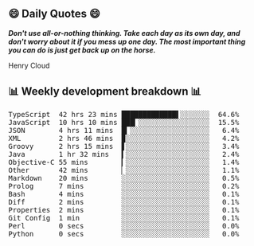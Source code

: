 ## 😄 Daily Quotes 😄

_**Don't use all-or-nothing thinking. Take each day as its own day, and don't worry about it if you mess up one day. The most important thing you can do is just get back up on the horse.**_

Henry Cloud



## 📊 Weekly development breakdown 📊

<pre>TypeScript  42 hrs 23 mins █████████████▌░░░░░░░  64.6%
JavaScript  10 hrs 10 mins ███▎░░░░░░░░░░░░░░░░░  15.5%
JSON        4 hrs 11 mins  █▎░░░░░░░░░░░░░░░░░░░   6.4%
XML         2 hrs 46 mins  ▉░░░░░░░░░░░░░░░░░░░░   4.2%
Groovy      2 hrs 15 mins  ▋░░░░░░░░░░░░░░░░░░░░   3.4%
Java        1 hr 32 mins   ▍░░░░░░░░░░░░░░░░░░░░   2.4%
Objective-C 55 mins        ▎░░░░░░░░░░░░░░░░░░░░   1.4%
Other       42 mins        ▏░░░░░░░░░░░░░░░░░░░░   1.1%
Markdown    20 mins        ░░░░░░░░░░░░░░░░░░░░░   0.5%
Prolog      7 mins         ░░░░░░░░░░░░░░░░░░░░░   0.2%
Bash        4 mins         ░░░░░░░░░░░░░░░░░░░░░   0.1%
Diff        2 mins         ░░░░░░░░░░░░░░░░░░░░░   0.1%
Properties  2 mins         ░░░░░░░░░░░░░░░░░░░░░   0.1%
Git Config  1 min          ░░░░░░░░░░░░░░░░░░░░░   0.1%
Perl        0 secs         ░░░░░░░░░░░░░░░░░░░░░   0.0%
Python      0 secs         ░░░░░░░░░░░░░░░░░░░░░   0.0%</pre>
